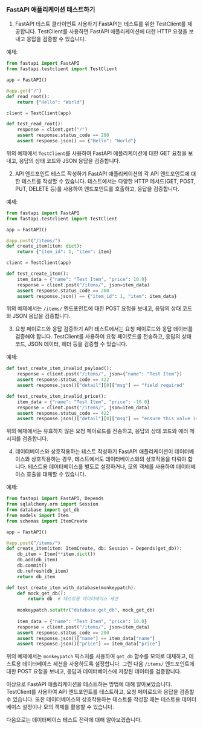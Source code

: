 ### FastAPI 애플리케이션 테스트하기

1. FastAPI 테스트 클라이언트 사용하기
FastAPI는 테스트를 위한 TestClient를 제공합니다. TestClient를 사용하면 FastAPI 애플리케이션에 대한 HTTP 요청을 보내고 응답을 검증할 수 있습니다.

예제:
```python
from fastapi import FastAPI
from fastapi.testclient import TestClient

app = FastAPI()

@app.get("/")
def read_root():
    return {"Hello": "World"}

client = TestClient(app)

def test_read_root():
    response = client.get("/")
    assert response.status_code == 200
    assert response.json() == {"Hello": "World"}
```

위의 예제에서 `TestClient`를 사용하여 FastAPI 애플리케이션에 대한 GET 요청을 보내고, 응답의 상태 코드와 JSON 응답을 검증합니다.

2. API 엔드포인트 테스트 작성하기
FastAPI 애플리케이션의 각 API 엔드포인트에 대한 테스트를 작성할 수 있습니다. 테스트에서는 다양한 HTTP 메서드(GET, POST, PUT, DELETE 등)를 사용하여 엔드포인트를 호출하고, 응답을 검증합니다.

예제:
```python
from fastapi import FastAPI
from fastapi.testclient import TestClient

app = FastAPI()

@app.post("/items/")
def create_item(item: dict):
    return {"item_id": 1, "item": item}

client = TestClient(app)

def test_create_item():
    item_data = {"name": "Test Item", "price": 10.0}
    response = client.post("/items/", json=item_data)
    assert response.status_code == 200
    assert response.json() == {"item_id": 1, "item": item_data}
```

위의 예제에서는 `/items/` 엔드포인트에 대한 POST 요청을 보내고, 응답의 상태 코드와 JSON 응답을 검증합니다.

3. 요청 페이로드와 응답 검증하기
API 테스트에서는 요청 페이로드와 응답 데이터를 검증해야 합니다. TestClient를 사용하여 요청 페이로드를 전송하고, 응답의 상태 코드, JSON 데이터, 헤더 등을 검증할 수 있습니다.

예제:
```python
def test_create_item_invalid_payload():
    response = client.post("/items/", json={"name": "Test Item"})
    assert response.status_code == 422
    assert response.json()["detail"][0]["msg"] == "field required"

def test_create_item_invalid_price():
    item_data = {"name": "Test Item", "price": -10.0}
    response = client.post("/items/", json=item_data)
    assert response.status_code == 422
    assert response.json()["detail"][0]["msg"] == "ensure this value is greater than 0"
```

위의 예제에서는 유효하지 않은 요청 페이로드를 전송하고, 응답의 상태 코드와 에러 메시지를 검증합니다.

4. 데이터베이스와 상호작용하는 테스트 작성하기
FastAPI 애플리케이션이 데이터베이스와 상호작용하는 경우, 테스트에서도 데이터베이스와의 상호작용을 다뤄야 합니다. 테스트용 데이터베이스를 별도로 설정하거나, 모의 객체를 사용하여 데이터베이스 호출을 대체할 수 있습니다.

예제:
```python
from fastapi import FastAPI, Depends
from sqlalchemy.orm import Session
from database import get_db
from models import Item
from schemas import ItemCreate

app = FastAPI()

@app.post("/items/")
def create_item(item: ItemCreate, db: Session = Depends(get_db)):
    db_item = Item(**item.dict())
    db.add(db_item)
    db.commit()
    db.refresh(db_item)
    return db_item

def test_create_item_with_database(monkeypatch):
    def mock_get_db():
        return db  # 테스트용 데이터베이스 세션
    
    monkeypatch.setattr("database.get_db", mock_get_db)
    
    item_data = {"name": "Test Item", "price": 10.0}
    response = client.post("/items/", json=item_data)
    assert response.status_code == 200
    assert response.json()["name"] == item_data["name"]
    assert response.json()["price"] == item_data["price"]
```

위의 예제에서는 `monkeypatch` 픽스처를 사용하여 `get_db` 함수를 모의로 대체하고, 테스트용 데이터베이스 세션을 사용하도록 설정합니다. 그런 다음 `/items/` 엔드포인트에 대한 POST 요청을 보내고, 응답과 데이터베이스에 저장된 데이터를 검증합니다.

이상으로 FastAPI 애플리케이션을 테스트하는 방법에 대해 알아보았습니다. TestClient를 사용하여 API 엔드포인트를 테스트하고, 요청 페이로드와 응답을 검증할 수 있습니다. 또한 데이터베이스와 상호작용하는 테스트를 작성할 때는 테스트용 데이터베이스 설정이나 모의 객체를 활용할 수 있습니다.

다음으로는 데이터베이스 테스트 전략에 대해 알아보겠습니다.